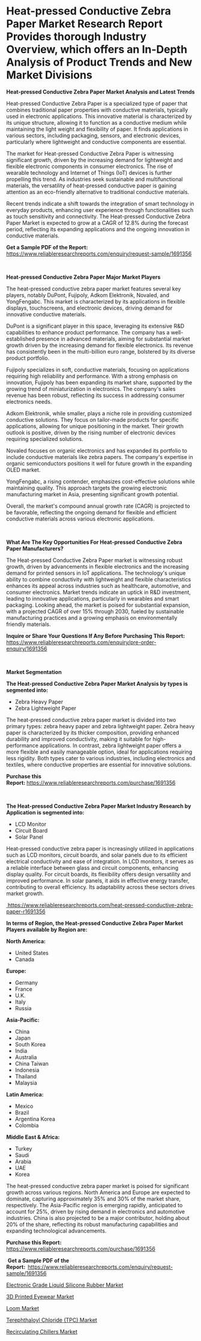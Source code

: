 <p><h1>Heat-pressed Conductive Zebra Paper Market Research Report Provides thorough Industry Overview, which offers an In-Depth Analysis of Product Trends and New Market Divisions</h1></p><p><strong>Heat-pressed Conductive Zebra Paper Market Analysis and Latest Trends</strong></p>
<p><p>Heat-pressed Conductive Zebra Paper is a specialized type of paper that combines traditional paper properties with conductive materials, typically used in electronic applications. This innovative material is characterized by its unique structure, allowing it to function as a conductive medium while maintaining the light weight and flexibility of paper. It finds applications in various sectors, including packaging, sensors, and electronic devices, particularly where lightweight and conductive components are essential.</p><p>The market for Heat-pressed Conductive Zebra Paper is witnessing significant growth, driven by the increasing demand for lightweight and flexible electronic components in consumer electronics. The rise of wearable technology and Internet of Things (IoT) devices is further propelling this trend. As industries seek sustainable and multifunctional materials, the versatility of heat-pressed conductive paper is gaining attention as an eco-friendly alternative to traditional conductive materials.</p><p>Recent trends indicate a shift towards the integration of smart technology in everyday products, enhancing user experience through functionalities such as touch sensitivity and connectivity. The Heat-pressed Conductive Zebra Paper Market is expected to grow at a CAGR of 12.8% during the forecast period, reflecting its expanding applications and the ongoing innovation in conductive materials.</p></p>
<p><strong>Get a Sample PDF of the Report:&nbsp;</strong> <a href="https://www.reliableresearchreports.com/enquiry/request-sample/1691356?utm_campaign=112&utm_medium=2&utm_source=Github&utm_content=ia&utm_term=17102024&utm_id=heat-pressed-conductive-zebra-paper">https://www.reliableresearchreports.com/enquiry/request-sample/1691356</a></p>
<p>&nbsp;</p>
<p><strong>Heat-pressed Conductive Zebra Paper Major Market Players</strong></p>
<p><p>The heat-pressed conductive zebra paper market features several key players, notably DuPont, Fujipoly, Adkom Elektronik, Novaled, and YongFengabc. This market is characterized by its applications in flexible displays, touchscreens, and electronic devices, driving demand for innovative conductive materials.</p><p>DuPont is a significant player in this space, leveraging its extensive R&D capabilities to enhance product performance. The company has a well-established presence in advanced materials, aiming for substantial market growth driven by the increasing demand for flexible electronics. Its revenue has consistently been in the multi-billion euro range, bolstered by its diverse product portfolio.</p><p>Fujipoly specializes in soft, conductive materials, focusing on applications requiring high reliability and performance. With a strong emphasis on innovation, Fujipoly has been expanding its market share, supported by the growing trend of miniaturization in electronics. The company's sales revenue has been robust, reflecting its success in addressing consumer electronics needs.</p><p>Adkom Elektronik, while smaller, plays a niche role in providing customized conductive solutions. They focus on tailor-made products for specific applications, allowing for unique positioning in the market. Their growth outlook is positive, driven by the rising number of electronic devices requiring specialized solutions.</p><p>Novaled focuses on organic electronics and has expanded its portfolio to include conductive materials like zebra papers. The company's expertise in organic semiconductors positions it well for future growth in the expanding OLED market.</p><p>YongFengabc, a rising contender, emphasizes cost-effective solutions while maintaining quality. This approach targets the growing electronic manufacturing market in Asia, presenting significant growth potential.</p><p>Overall, the market's compound annual growth rate (CAGR) is projected to be favorable, reflecting the ongoing demand for flexible and efficient conductive materials across various electronic applications.</p></p>
<p>&nbsp;</p>
<p><strong>What Are The Key Opportunities For Heat-pressed Conductive Zebra Paper Manufacturers?</strong></p>
<p><p>The Heat-pressed Conductive Zebra Paper market is witnessing robust growth, driven by advancements in flexible electronics and the increasing demand for printed sensors in IoT applications. The technology's unique ability to combine conductivity with lightweight and flexible characteristics enhances its appeal across industries such as healthcare, automotive, and consumer electronics. Market trends indicate an uptick in R&D investment, leading to innovative applications, particularly in wearables and smart packaging. Looking ahead, the market is poised for substantial expansion, with a projected CAGR of over 15% through 2030, fueled by sustainable manufacturing practices and a growing emphasis on environmentally friendly materials.</p></p>
<p><strong>Inquire or Share Your Questions If Any Before Purchasing This Report:</strong> <a href="https://www.reliableresearchreports.com/enquiry/pre-order-enquiry/1691356?utm_campaign=112&utm_medium=2&utm_source=Github&utm_content=ia&utm_term=17102024&utm_id=heat-pressed-conductive-zebra-paper">https://www.reliableresearchreports.com/enquiry/pre-order-enquiry/1691356</a></p>
<p>&nbsp;</p>
<p><strong>Market Segmentation</strong></p>
<p><strong>The Heat-pressed Conductive Zebra Paper Market Analysis by types is segmented into:</strong></p>
<p><ul><li>Zebra Heavy Paper</li><li>Zebra Lightweight Paper</li></ul></p>
<p><p>The heat-pressed conductive zebra paper market is divided into two primary types: zebra heavy paper and zebra lightweight paper. Zebra heavy paper is characterized by its thicker composition, providing enhanced durability and improved conductivity, making it suitable for high-performance applications. In contrast, zebra lightweight paper offers a more flexible and easily manageable option, ideal for applications requiring less rigidity. Both types cater to various industries, including electronics and textiles, where conductive properties are essential for innovative solutions.</p></p>
<p><strong>Purchase this Report:&nbsp;</strong><a href="https://www.reliableresearchreports.com/purchase/1691356?utm_campaign=112&utm_medium=2&utm_source=Github&utm_content=ia&utm_term=17102024&utm_id=heat-pressed-conductive-zebra-paper">https://www.reliableresearchreports.com/purchase/1691356</a></p>
<p>&nbsp;</p>
<p><strong>The Heat-pressed Conductive Zebra Paper Market Industry Research by Application is segmented into:</strong></p>
<p><ul><li>LCD Monitor</li><li>Circuit Board</li><li>Solar Panel</li></ul></p>
<p><p>Heat-pressed conductive zebra paper is increasingly utilized in applications such as LCD monitors, circuit boards, and solar panels due to its efficient electrical conductivity and ease of integration. In LCD monitors, it serves as a reliable interface between glass and circuit components, enhancing display quality. For circuit boards, its flexibility offers design versatility and improved performance. In solar panels, it aids in effective energy transfer, contributing to overall efficiency. Its adaptability across these sectors drives market growth.</p></p>
<p><a href="https://www.reliableresearchreports.com/heat-pressed-conductive-zebra-paper-r1691356?utm_campaign=112&utm_medium=2&utm_source=Github&utm_content=ia&utm_term=17102024&utm_id=heat-pressed-conductive-zebra-paper">&nbsp;https://www.reliableresearchreports.com/heat-pressed-conductive-zebra-paper-r1691356</a></p>
<p><strong>In terms of Region, the Heat-pressed Conductive Zebra Paper Market Players available by Region are:</strong></p>
<p>
    <p> <strong> North America: </strong>
        <ul>
            <li>United States</li>
            <li>Canada</li>
        </ul>
        </p> 
    <p> <strong> Europe: </strong>
        <ul>
            <li>Germany</li>
            <li>France</li>
            <li>U.K.</li>
            <li>Italy</li>
            <li>Russia</li>
        </ul>
        </p> 
    <p> <strong> Asia-Pacific: </strong>
        <ul>
            <li>China</li>
            <li>Japan</li>
            <li>South Korea</li>
            <li>India</li>
            <li>Australia</li>
            <li>China Taiwan</li>
            <li>Indonesia</li>
            <li>Thailand</li>
            <li>Malaysia</li>
        </ul>
        </p> 
    <p> <strong> Latin America: </strong>
        <ul>
            <li>Mexico</li>
            <li>Brazil</li>
            <li>Argentina Korea</li>
            <li>Colombia</li>
        </ul>
        </p> 
    <p> <strong> Middle East & Africa: </strong>
        <ul>
            <li>Turkey</li>
            <li>Saudi</li>
            <li>Arabia</li>
            <li>UAE</li>
            <li>Korea</li>
        </ul>
    </p>
    </p>
<p><p>The heat-pressed conductive zebra paper market is poised for significant growth across various regions. North America and Europe are expected to dominate, capturing approximately 35% and 30% of the market share, respectively. The Asia-Pacific region is emerging rapidly, anticipated to account for 25%, driven by rising demand in electronics and automotive industries. China is also projected to be a major contributor, holding about 20% of the share, reflecting its robust manufacturing capabilities and expanding technological advancements.</p></p>
<p><strong>Purchase this Report: </strong><a href="https://www.reliableresearchreports.com/purchase/1691356?utm_campaign=112&utm_medium=2&utm_source=Github&utm_content=ia&utm_term=17102024&utm_id=heat-pressed-conductive-zebra-paper">https://www.reliableresearchreports.com/purchase/1691356</a></p>
<p>&nbsp;<strong>Get a Sample PDF of the Report:&nbsp;&nbsp;</strong><a href="https://www.reliableresearchreports.com/enquiry/request-sample/1691356?utm_campaign=112&utm_medium=2&utm_source=Github&utm_content=ia&utm_term=17102024&utm_id=heat-pressed-conductive-zebra-paper">https://www.reliableresearchreports.com/enquiry/request-sample/1691356</a></p>
<p><strong></strong></p>
<p><p><a href="https://github.com/inouyeaowaugh3/Market-Research-Report-List-1/blob/main/electronic-grade-liquid-silicone-rubber-market.md?utm_campaign=112&utm_medium=2&utm_source=Github&utm_content=ia&utm_term=17102024&utm_id=heat-pressed-conductive-zebra-paper">Electronic Grade Liquid Silicone Rubber Market</a></p><p><a href="https://www.linkedin.com/pulse/3d-printed-eyewear-market-research-report-forecast-growth-prospects-tmyic?utm_campaign=112&utm_medium=2&utm_source=Github&utm_content=ia&utm_term=17102024&utm_id=heat-pressed-conductive-zebra-paper">3D Printed Eyewear Market</a></p><p><a href="https://issuu.com/reportprime-2/docs/loom-market-size-2030.pptx_d3aae0b2b99acd?utm_campaign=112&utm_medium=2&utm_source=Github&utm_content=ia&utm_term=17102024&utm_id=heat-pressed-conductive-zebra-paper">Loom Market</a></p><p><a href="https://github.com/c0mxahyman/Market-Research-Report-List-1/blob/main/terephthaloyl-chloride-tpc-market.md?utm_campaign=112&utm_medium=2&utm_source=Github&utm_content=ia&utm_term=17102024&utm_id=heat-pressed-conductive-zebra-paper">Terephthaloyl Chloride (TPC) Market</a></p><p><a href="https://issuu.com/reportprime-2/docs/recirculating-chillers-market-size-_28b5aa621c901d?utm_campaign=112&utm_medium=2&utm_source=Github&utm_content=ia&utm_term=17102024&utm_id=heat-pressed-conductive-zebra-paper">Recirculating Chillers Market</a></p></p>